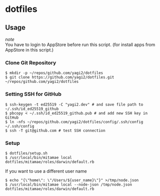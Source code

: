 # dotfiles

## Usage
*note*  
You have to login to AppStore before run this script. (for install apps from AppStore in this script.)  

### Clone Git Repository
```shell
$ mkdir -p ~/repos/github.com/yagi2/dotfiles
$ git clone https://github.com/yagi2/dotfiles.git ~/repos/github.com/yagi2/dotfiles
```
### Setting SSH for GitHub
```shell
$ ssh-keygen -t ed25519 -C "yagi2.dev" # and save file path to ~/.ssh/id_ed25519_github
$ pbcopy < ~/.ssh/id_ed25519_github.pub # and add new SSH key in GitHub
$ ln -nfs ~/repos/github.com/yagi2/dotfiles/config/.ssh/config ~/.ssh/config
$ ssh -T git@github.com # test SSH connection
```

### Setup
```shell
$ dotfiles/setup.sh
$ /usr/local/bin/mitamae local dotfiles/mitamae/roles/darwin/default.rb
```

If you want to use a different user name
```shell
$ echo "{\"home\": \"/Users/${user_name}\"}" >/tmp/node.json
$ /usr/local/bin/mitamae local --node-json /tmp/node.json dotfiles/mitamae/roles/darwin/default.rb
```